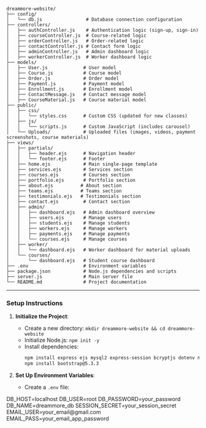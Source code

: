 ```
dreammore-website/
├── config/
│   └── db.js                # Database connection configuration
├── controllers/
│   ├── authController.js    # Authentication logic (sign-up, sign-in)
│   ├── courseController.js  # Course-related logic
│   ├── orderController.js   # Order-related logic
│   ├── contactController.js # Contact form logic
│   ├── adminController.js   # Admin dashboard logic
│   ├── workerController.js  # Worker dashboard logic
├── models/
│   ├── User.js             # User model
│   ├── Course.js           # Course model
│   ├── Order.js            # Order model
│   ├── Payment.js          # Payment model
│   ├── Enrollment.js       # Enrollment model
│   ├── ContactMessage.js   # Contact message model
│   ├── CourseMaterial.js   # Course material model
├── public/
│   ├── css/
│   │   └── styles.css      # Custom CSS (updated for new classes)
│   ├── js/
│   │   └── scripts.js      # Custom JavaScript (includes carousel)
│   └── Uploads/            # Uploaded files (images, videos, payment screenshots, course materials)
├── views/
│   ├── partials/
│   │   ├── header.ejs      # Navigation header
│   │   └── footer.ejs      # Footer
│   ├── home.ejs            # Main single-page template
│   ├── services.ejs        # Services section
│   ├── courses.ejs         # Courses section
│   ├── portfolio.ejs       # Portfolio section
│   ├── about.ejs          # About section
│   ├── teams.ejs          # Teams section
│   ├── testimonials.ejs   # Testimonials section
│   ├── contact.ejs         # Contact section
│   ├── admin/
│   │   ├── dashboard.ejs   # Admin dashboard overview
│   │   ├── users.ejs       # Manage users
│   │   ├── students.ejs    # Manage students
│   │   ├── workers.ejs     # Manage workers
│   │   ├── payments.ejs    # Manage payments
│   │   └── courses.ejs     # Manage courses
│   ├── worker/
│   │   └── dashboard.ejs   # Worker dashboard for material uploads
│   └── courses/
│       └── dashboard.ejs   # Student course dashboard
├── .env                    # Environment variables
├── package.json            # Node.js dependencies and scripts
├── server.js               # Main server file
└── README.md               # Project documentation
```

---

### Setup Instructions
1. **Initialize the Project**:
   - Create a new directory: `mkdir dreammore-website && cd dreammore-website`
   - Initialize Node.js: `npm init -y`
   - Install dependencies:
     ```bash
     npm install express ejs mysql2 express-session bcryptjs dotenv nodemailer multer helmet
     npm install bootstrap@5.3.3
     ```

2. **Set Up Environment Variables**:
   - Create a `.env` file:

<xaiArtifact artifact_id="625855b4-1517-4769-bf15-12ebbef6d6aa" artifact_version_id="464242b1-a92e-4ca3-909c-df2627b0264e" title=".env" contentType="text/plain">
DB_HOST=localhost
DB_USER=root
DB_PASSWORD=your_password
DB_NAME=dreammore_db
SESSION_SECRET=your_session_secret
EMAIL_USER=your_email@gmail.com
EMAIL_PASS=your_email_app_password